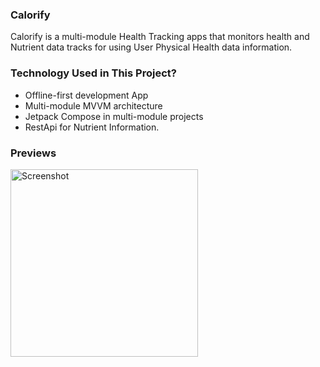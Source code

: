 ### Calorify
Calorify is a multi-module Health Tracking apps that monitors health and Nutrient data tracks for using User Physical Health data information.
 
### Technology Used in This Project?
- Offline-first development App
- Multi-module MVVM architecture
- Jetpack Compose in multi-module projects
- RestApi for Nutrient Information.

### Previews

<img src="https://github.com/user-attachments/assets/03c12b51-6765-4439-bf34-60718973eb73" alt="Screenshot" width="300" />





